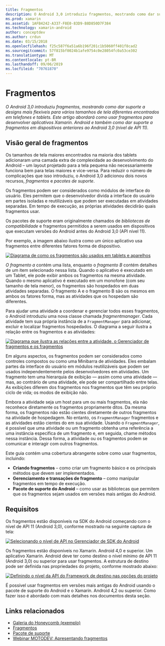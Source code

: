 ```yaml
---
title: Fragmentos
description: O Android 3,0 introduziu fragmentos, mostrando como dar suporte a designs mais flexíveis para vários tamanhos de tela diferentes encontrados em telefones e tablets. Este artigo abordará como usar fragmentos para desenvolver aplicativos Xamarin. Android e também como dar suporte a fragmentos em dispositivos anteriores ao Android 3,0 (nível de API 11).
ms.prod: xamarin
ms.assetid: 1AFB4242-A337-F8E0-83D9-B8D850D7F384
ms.technology: xamarin-android
author: conceptdev
ms.author: crdun
ms.date: 03/15/2018
ms.openlocfilehash: f25c587f6a51a6b196f201c1b5060ff401f8cad2
ms.sourcegitcommit: 57f815bf0024b1afe9754c0e28054fc0a53ce302
ms.translationtype: MT
ms.contentlocale: pt-BR
ms.lasthandoff: 09/06/2019
ms.locfileid: "70761870"
---
```

# <a name="fragments"></a>Fragmentos

_O Android 3,0 introduziu fragmentos, mostrando como dar suporte a designs mais flexíveis para vários tamanhos de tela diferentes encontrados em telefones e tablets. Este artigo abordará como usar fragmentos para desenvolver aplicativos Xamarin. Android e também como dar suporte a fragmentos em dispositivos anteriores ao Android 3,0 (nível de API 11)._

## <a name="fragments-overview"></a>Visão geral de fragmentos

Os tamanhos de tela maiores encontrados na maioria dos tablets adicionaram uma camada extra de complexidade ao desenvolvimento do Android – um layout projetado para a tela pequena não necessariamente funciona bem para telas maiores e vice-versa. Para reduzir o número de complicações que isso introduziu, o Android 3,0 adicionou dois novos recursos, *fragmentos* e *pacotes de suporte*.

Os fragmentos podem ser considerados como módulos de interface do usuário. Eles permitem que o desenvolvedor divida a interface do usuário em partes isoladas e reutilizáveis que podem ser executadas em atividades separadas. Em tempo de execução, as próprias atividades decidirão quais fragmentos usar.

Os pacotes de suporte eram originalmente chamados de *bibliotecas de compatibilidade* e fragmentos permitidos a serem usados em dispositivos que executam versões do Android antes do Android 3,0 (API nível 11).

Por exemplo, a imagem abaixo ilustra como um único aplicativo usa fragmentos entre diferentes fatores forma de dispositivo.

[![Diagrama de como os fragmentos são usados em tablets e aparelhos](images/00.png)](images/00.png#lightbox)

*O fragmento a* contém uma lista, enquanto o *fragmento B* contém detalhes de um item selecionado nessa lista. Quando o aplicativo é executado em um Tablet, ele pode exibir ambos os fragmentos na mesma atividade. Quando o mesmo aplicativo é executado em um monofone (com seu tamanho de tela menor), os fragmentos são hospedados em duas atividades separadas. O fragmento A e o fragmento B são os mesmos em ambos os fatores forma, mas as atividades que os hospedam são diferentes.

Para ajudar uma atividade a coordenar e gerenciar todos esses fragmentos, o Android introduziu uma nova classe chamada *fragmentmanager*. Cada atividade tem sua própria instância de a `FragmentManager` para adicionar, excluir e localizar fragmentos hospedados. O diagrama a seguir ilustra a relação entre os fragmentos e as atividades:

[![Diagrama que ilustra as relações entre a atividade, o Gerenciador de fragmentos e os fragmentos](images/01.png)](images/01.png#lightbox)

Em alguns aspectos, os fragmentos podem ser considerados como controles compostos ou como uma Minibarra de atividades. Eles embalam partes da interface do usuário em módulos reutilizáveis que podem ser usados independentemente pelos desenvolvedores em atividades. Um fragmento tem uma hierarquia de exibição — assim como uma atividade — mas, ao contrário de uma atividade, ele pode ser compartilhado entre telas. As exibições diferem dos fragmentos nos fragmentos que têm seu próprio ciclo de vida; os modos de exibição não.

Embora a atividade seja um host para um ou mais fragmentos, ela não reconhece diretamente os fragmentos propriamente ditos. Da mesma forma, os fragmentos não estão cientes diretamente de outros fragmentos na atividade de hospedagem. No entanto, os `FragmentManager` fragmentos e as atividades estão cientes do em sua atividade. Usando o `FragmentManager`, é possível que uma atividade ou um fragmento obtenha uma referência a uma instância específica de um fragmento e, em seguida, chame métodos nessa instância. Dessa forma, a atividade ou os fragmentos podem se comunicar e interagir com outros fragmentos.

Este guia contém uma cobertura abrangente sobre como usar fragmentos, incluindo:

- **Criando fragmentos** – como criar um fragmento básico e os principais métodos que devem ser implementados.
- **Gerenciamento e transações de fragmento** – como manipular fragmentos em tempo de execução.
- **Pacote de suporte do Android** – como usar as bibliotecas que permitem que os fragmentos sejam usados em versões mais antigas do Android.

## <a name="requirements"></a>Requisitos

Os fragmentos estão disponíveis na SDK do Android começando com o nível de API 11 (Android 3,0), conforme mostrado na seguinte captura de tela:

[![Selecionando o nível de API no Gerenciador de SDK do Android](images/02.png)](images/02.png#lightbox)

Os fragmentos estão disponíveis no Xamarin. Android 4,0 e superior. Um aplicativo Xamarin. Android deve ter como destino o nível mínimo de API 11 (Android 3,0) ou superior para usar fragmentos. A estrutura de destino pode ser definida nas propriedades do projeto, conforme mostrado abaixo:

[![Definindo o nível da API do Framework de destino nas opções do projeto](images/03-sml.png)](images/03.png#lightbox)

É possível usar fragmentos em versões mais antigas do Android usando o pacote de suporte do Android e o Xamarin. Android 4,2 ou superior. Como fazer isso é abordado com mais detalhes nos documentos desta seção.

## <a name="related-links"></a>Links relacionados

- [Galeria do Honeycomb (exemplo)](https://docs.microsoft.com/samples/xamarin/monodroid-samples/honeycombgallery)
- [Fragmentos](https://developer.android.com/guide/topics/fundamentals/fragments.html)
- [Pacote de suporte](https://developer.android.com/sdk/compatibility-library.html)
- [Webinar MOTODEV: Apresentando fragmentos](http://motodev.adobeconnect.com/p9h1aqk3ttn/)
